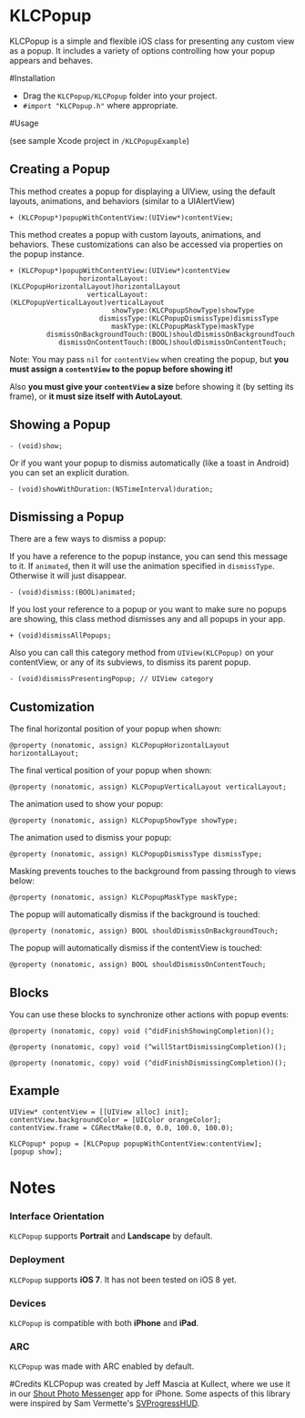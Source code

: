 KLCPopup
========

KLCPopup is a simple and flexible iOS class for presenting any custom view as a popup. It includes a variety of options controlling how your popup appears and behaves.

#Installation

- Drag the `KLCPopup/KLCPopup` folder into your project.
- `#import "KLCPopup.h"` where appropriate. 

#Usage

(see sample Xcode project in `/KLCPopupExample`)

## Creating a Popup

This method creates a popup for displaying a UIView, using the default layouts, animations, and behaviors (similar to a UIAlertView)

	+ (KLCPopup*)popupWithContentView:(UIView*)contentView;
	
This method creates a popup with custom layouts, animations, and behaviors. These customizations can also be accessed via properties on the popup instance.

	+ (KLCPopup*)popupWithContentView:(UIView*)contentView
					 horizontalLayout:(KLCPopupHorizontalLayout)horizontalLayout
					   verticalLayout:(KLCPopupVerticalLayout)verticalLayout
							 showType:(KLCPopupShowType)showType
						  dismissType:(KLCPopupDismissType)dismissType
							 maskType:(KLCPopupMaskType)maskType
			 dismissOnBackgroundTouch:(BOOL)shouldDismissOnBackgroundTouch
				dismissOnContentTouch:(BOOL)shouldDismissOnContentTouch;

Note: You may pass `nil` for `contentView` when creating the popup, but **you must assign a `contentView` to the popup before showing it!**

Also **you must give your `contentView` a size** before showing it (by setting its frame), or **it must size itself with AutoLayout**.
					

## Showing a Popup
	
	- (void)show;
	
Or if you want your popup to dismiss automatically (like a toast in Android) you can set an explicit duration.
	
	- (void)showWithDuration:(NSTimeInterval)duration;

		
## Dismissing a Popup
		
There are a few ways to dismiss a popup:

If you have a reference to the popup instance, you can send this message to it. If `animated`, then it will use the animation specified in `dismissType`. Otherwise it will just disappear. 

	- (void)dismiss:(BOOL)animated;

If you lost your reference to a popup or you want to make sure no popups are showing, this class method dismisses any and all popups in your app.

	+ (void)dismissAllPopups;

Also you can call this category method from `UIView(KLCPopup)` on your contentView, or any of its subviews, to dismiss its parent popup.
	
	- (void)dismissPresentingPopup; // UIView category


## Customization


The final horizontal position of your popup when shown:

	@property (nonatomic, assign) KLCPopupHorizontalLayout horizontalLayout;

The final vertical position of your popup when shown:
	
	@property (nonatomic, assign) KLCPopupVerticalLayout verticalLayout;

The animation used to show your popup:

	@property (nonatomic, assign) KLCPopupShowType showType;
	
The animation used to dismiss your popup:

	@property (nonatomic, assign) KLCPopupDismissType dismissType;
	
Masking prevents touches to the background from passing through to views below:
	
	@property (nonatomic, assign) KLCPopupMaskType maskType;

The popup will automatically dismiss if the background is touched:
	
	@property (nonatomic, assign) BOOL shouldDismissOnBackgroundTouch;
	
The popup will automatically dismiss if the contentView is touched:

	@property (nonatomic, assign) BOOL shouldDismissOnContentTouch;


## Blocks

You can use these blocks to synchronize other actions with popup events:

	@property (nonatomic, copy) void (^didFinishShowingCompletion)();

	@property (nonatomic, copy) void (^willStartDismissingCompletion)();

	@property (nonatomic, copy) void (^didFinishDismissingCompletion)();


## Example

	UIView* contentView = [[UIView alloc] init];
	contentView.backgroundColor = [UIColor orangeColor];
	contentView.frame = CGRectMake(0.0, 0.0, 100.0, 100.0);
		
	KLCPopup* popup = [KLCPopup popupWithContentView:contentView];
	[popup show];

# Notes

### Interface Orientation
`KLCPopup` supports **Portrait** and **Landscape** by default.

### Deployment
`KLCPopup` supports **iOS 7**. It has not been tested on iOS 8 yet.

### Devices
`KLCPopup` is compatible with both **iPhone** and **iPad**.

### ARC
`KLCPopup` was made with ARC enabled by default.


#Credits
KLCPopup was created by Jeff Mascia at Kullect, where we use it in our [Shout Photo Messenger](http://tryshout.com) app for iPhone. Some aspects of this library were inspired by Sam Vermette's [SVProgressHUD](https://github.com/samvermette/SVProgressHUD).